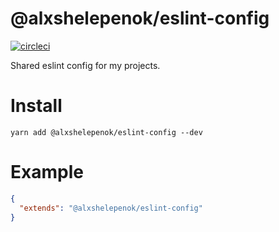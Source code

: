 # @alxshelepenok/eslint-config 

[![circleci][1]][2]

Shared eslint config for my projects.

# Install

```
yarn add @alxshelepenok/eslint-config --dev
```

# Example

```json
{
  "extends": "@alxshelepenok/eslint-config"
}
```

[1]: https://circleci.com/gh/alxshelepenok/eslint-config.svg?style=svg
[2]: https://circleci.com/gh/alxshelepenok/eslint-config
